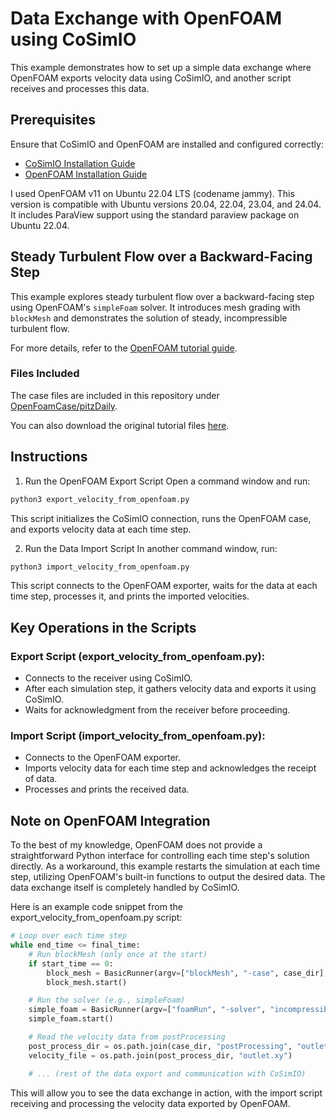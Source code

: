 # Data Exchange with OpenFOAM using CoSimIO

This example demonstrates how to set up a simple data exchange where OpenFOAM exports velocity data using CoSimIO, and another script receives and processes this data.

## Prerequisites
Ensure that CoSimIO and OpenFOAM are installed and configured correctly:

- [CoSimIO Installation Guide](https://kratosmultiphysics.github.io/CoSimIO/tutorials/python/integration_co_sim_io.html)
- [OpenFOAM Installation Guide](https://openfoam.org/download/11-ubuntu/)

I used OpenFOAM v11 on Ubuntu 22.04 LTS (codename jammy). This version is compatible with Ubuntu versions 20.04, 22.04, 23.04, and 24.04. It includes ParaView support using the standard paraview package on Ubuntu 22.04.

## Steady Turbulent Flow over a Backward-Facing Step

This example explores steady turbulent flow over a backward-facing step using OpenFOAM's `simpleFoam` solver. It introduces mesh grading with `blockMesh` and demonstrates the solution of steady, incompressible turbulent flow.

For more details, refer to the [OpenFOAM tutorial guide](https://www.openfoam.com/documentation/tutorial-guide/3-compressible-flow/3.1-steady-turbulent-flow-over-a-backward-facing-step).

### Files Included

The case files are included in this repository under [OpenFoamCase/pitzDaily](../OpenFoamCase/pitzDaily).

You can also download the original tutorial files [here](https://develop.openfoam.com/Development/openfoam/tree/master/tutorials/incompressible/simpleFoam/pitzDaily).

## Instructions
1. Run the OpenFOAM Export Script
Open a command window and run:

```bash
python3 export_velocity_from_openfoam.py
```

This script initializes the CoSimIO connection, runs the OpenFOAM case, and exports velocity data at each time step.

2. Run the Data Import Script
In another command window, run:

```bash
python3 import_velocity_from_openfoam.py
```

This script connects to the OpenFOAM exporter, waits for the data at each time step, processes it, and prints the imported velocities.

## Key Operations in the Scripts
### Export Script (export_velocity_from_openfoam.py):

- Connects to the receiver using CoSimIO.
- After each simulation step, it gathers velocity data and exports it using CoSimIO.
- Waits for acknowledgment from the receiver before proceeding.

### Import Script (import_velocity_from_openfoam.py):

- Connects to the OpenFOAM exporter.
- Imports velocity data for each time step and acknowledges the receipt of data.
- Processes and prints the received data.

## Note on OpenFOAM Integration
To the best of my knowledge, OpenFOAM does not provide a straightforward Python interface for controlling each time step's solution directly. As a workaround, this example restarts the simulation at each time step, utilizing OpenFOAM's built-in functions to output the desired data. The data exchange itself is completely handled by CoSimIO.

Here is an example code snippet from the export_velocity_from_openfoam.py script:

```python
# Loop over each time step
while end_time <= final_time:
    # Run blockMesh (only once at the start)
    if start_time == 0:
        block_mesh = BasicRunner(argv=["blockMesh", "-case", case_dir], silent=False)
        block_mesh.start()

    # Run the solver (e.g., simpleFoam)
    simple_foam = BasicRunner(argv=["foamRun", "-solver", "incompressibleFluid", "-case", case_dir], silent=False)
    simple_foam.start()

    # Read the velocity data from postProcessing
    post_process_dir = os.path.join(case_dir, "postProcessing", "outletVelocity", f"{end_time}")
    velocity_file = os.path.join(post_process_dir, "outlet.xy")

    # ... (rest of the data export and communication with CoSimIO)
```

This will allow you to see the data exchange in action, with the import script receiving and processing the velocity data exported by OpenFOAM.
